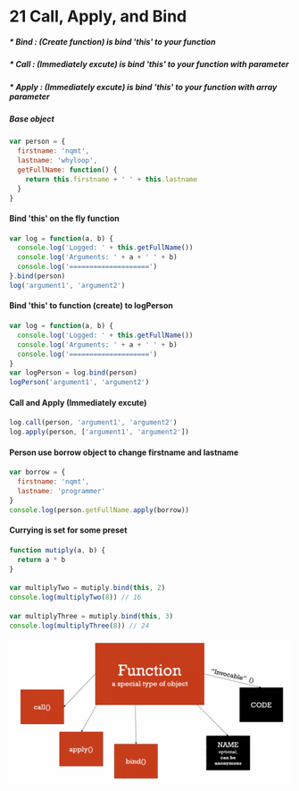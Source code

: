 # 21 Call, Apply, and Bind

##### * Bind : (Create function) is bind 'this' to your function
##### * Call : (Immediately excute) is bind 'this' to your function with parameter
##### * Apply : (Immediately excute) is bind 'this' to your function with array parameter

##### Base object

```javascript
var person = {
  firstname: 'nqmt',
  lastname: 'whyloop',
  getFullName: function() {
    return this.firstname + ' ' + this.lastname
  }
}
```
#### Bind 'this' on the fly function

```javascript
var log = function(a, b) {
  console.log('Logged: ' + this.getFullName())
  console.log('Arguments: ' + a + ' ' + b)
  console.log('====================')
}.bind(person)
log('argument1', 'argument2')
```

#### Bind 'this' to function (create) to logPerson

```javascript
var log = function(a, b) {
  console.log('Logged: ' + this.getFullName())
  console.log('Arguments: ' + a + ' ' + b)
  console.log('====================')
}
var logPerson = log.bind(person)
logPerson('argument1', 'argument2')
```
#### Call and Apply (Immediately excute)

```javascript
log.call(person, 'argument1', 'argument2')
log.apply(person, ['argument1', 'argument2'])
```
#### Person use borrow object to change firstname and lastname

```javascript
var borrow = {
  firstname: 'nqmt',
  lastname: 'programmer'
}
console.log(person.getFullName.apply(borrow))
```
#### Currying is set for some preset

```javascript
function mutiply(a, b) {
  return a * b
}

var multiplyTwo = mutiply.bind(this, 2)
console.log(multiplyTwo(8)) // 16

var multiplyThree = mutiply.bind(this, 3)
console.log(multiplyThree(8)) // 24
```

![call apply bind](img/bind-call-apply.png)